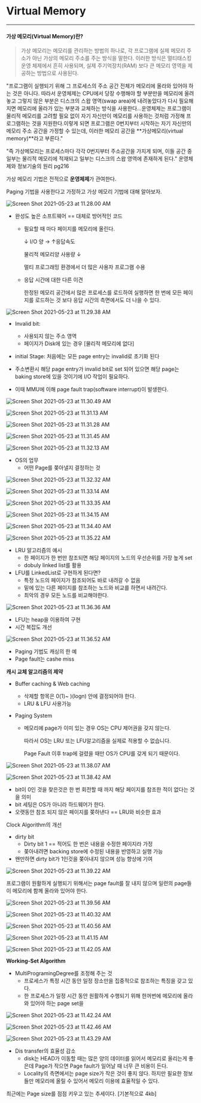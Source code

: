 #  Virtual Memory

---

#### 가상 메모리(Virtual Memory)란?

> 가상 메모리는 메모리를 관리하는 방법의 하나로, 각 프로그램에 실제 메모리 주소가 아닌 가상의 메모리 주소를 주는 방식을 말한다. 이러한 방식은 멀티태스킹 운영 체제에서 흔히 사용되며, 실제 주기억장치(RAM) 보다 큰 메모리 영역을 제공하는 방법으로 사용된다.

"프로그램이 실행되기 위해 그 프로세스의 주소 공간 전체가 메모리에 올라와 있어야 하는 것은 아니다. 따라서 운영체제는 CPU에서 당장 수행해야 할 부분만을 메모리에 올려놓고 그렇지 않은 부분은 디스크의 스왑 영역(swap area)에 내려놓았다가 다시 필요해지면 메모리에 올라가 있는 부분과 교체하는 방식을 사용한다...운영체제는 프로그램이 물리적 메모리를 고려할 필요 없이 자기 자신만이 메모리를 사용하는 것처럼 가정해 프로그램하는 것을 지원한다.이렇게 되면 프로그램은 0번지부터 시작하는 자기 자신만의 메모리 주소 공간을 가정할 수 있는데, 이러한  메모리 공간을 **가상메모리(virtual memory)**라고 부른다."

"즉 가상메모리는 프로세스마다 각각 0번지부터 주소공간을 가지게 되며, 이들 공간 중 일부는 물리적 메모리에 적재되고 일부는 디스크의 스왑 영역에 존재하게 된다." 운영체제와 정보기술의 원리 pg216



가상 메모리 기법은 전적으로 **운영체제**가 관여한다.

Paging 기법을 사용한다고 가정하고 가상 메모리 기법에 대해 알아보자.

![Screen Shot 2021-05-23 at 11.28.00 AM](https://raw.githubusercontent.com/inwoodev/uploadedImages/uploadedFiles/20210523112809.png)

- 완성도 높은 소프트웨어 == 대체로 방어적인 코드

  - 필요할 때 마다 페이지를 메모리에 올린다.

    ↓ I/O 양 → ↑응답속도

    물리적 메모리양 사용량 ↓

    멀티  프로그래밍 환경에서 더 많은 사용자 프로그램 수용

  - 응답 시간에 대한 다른 이견

    한정된 메모리 공간에서 많은 프로세스를 로드하여 실행하면 한 번에 모든 페이지를 로드하는 것 보다 응답 시간의 측면에서도 더 나을 수 있다.

![Screen Shot 2021-05-23 at 11.29.38 AM](https://raw.githubusercontent.com/inwoodev/uploadedImages/uploadedFiles/20210523112945.png)

- Invalid bit:
  - 사용되지 않는 주소 영역
  - 페이지가 Disk에 있는 경우 [물리적 메모리에 없다]



- initial Stage: 처음에는 모든 page entry는 invalid로 초기화 된다
- 주소변환시 해당 page entry가 invalid bit로 set 되어 있으면 해당 page는 baking store에 있을 것이기에 I/O 작업이 필요하다.
- 이때 MMU에 이해 page fault trap(software interrupt)이 발생한다.

![Screen Shot 2021-05-23 at 11.30.49 AM](https://raw.githubusercontent.com/inwoodev/uploadedImages/uploadedFiles/20210523113054.png)

![Screen Shot 2021-05-23 at 11.31.13 AM](https://raw.githubusercontent.com/inwoodev/uploadedImages/uploadedFiles/20210523113119.png)



![Screen Shot 2021-05-23 at 11.31.28 AM](https://raw.githubusercontent.com/inwoodev/uploadedImages/uploadedFiles/20210523113136.png)



![Screen Shot 2021-05-23 at 11.31.45 AM](https://raw.githubusercontent.com/inwoodev/uploadedImages/uploadedFiles/20210523113151.png)



![Screen Shot 2021-05-23 at 11.32.13 AM](https://raw.githubusercontent.com/inwoodev/uploadedImages/uploadedFiles/20210523113227.png)

- OS의 업무
  - 어떤 Page를 쫒아낼지 결정하는 것

![Screen Shot 2021-05-23 at 11.32.32 AM](https://raw.githubusercontent.com/inwoodev/uploadedImages/uploadedFiles/20210523113237.png)



![Screen Shot 2021-05-23 at 11.33.14 AM](https://raw.githubusercontent.com/inwoodev/uploadedImages/uploadedFiles/20210523113321.png)



![Screen Shot 2021-05-23 at 11.33.35 AM](https://raw.githubusercontent.com/inwoodev/uploadedImages/uploadedFiles/20210523113341.png)



![Screen Shot 2021-05-23 at 11.34.15 AM](https://raw.githubusercontent.com/inwoodev/uploadedImages/uploadedFiles/20210523113425.png)



![Screen Shot 2021-05-23 at 11.34.40 AM](https://raw.githubusercontent.com/inwoodev/uploadedImages/uploadedFiles/20210523113445.png)



![Screen Shot 2021-05-23 at 11.35.22 AM](https://raw.githubusercontent.com/inwoodev/uploadedImages/uploadedFiles/20210523113528.png)

- LRU 알고리즘의 예시
  - 한 페이지가 한 번만 참조되면 해당 페이지의 노드의 우선순위를 가장 높게 set
  - dobuly linked list를 활용
- LFU를 LinkedList로 구현하게 된다면?
  - 특정 노드의 페이지가 참조되어도 바로 내려갈 수 없음
  - 밑에 있는 다른 페이지를 참조하는 노드와 비교를 하면서 내려간다.
  - 최악의 경우 모든 노드를 비교해야한다.

![Screen Shot 2021-05-23 at 11.36.36 AM](https://raw.githubusercontent.com/inwoodev/uploadedImages/uploadedFiles/20210523113640.png)

- LFU는 heap을 이용하여 구현
- 시간 복잡도 개선

![Screen Shot 2021-05-23 at 11.36.52 AM](https://raw.githubusercontent.com/inwoodev/uploadedImages/uploadedFiles/20210523113656.png)

- Paging 기법도 캐싱의 한 예
- Page fault는 cashe miss



**캐시 교체 알고리즘의 제약**

- Buffer caching & Web caching

  - 삭제할 항목은 0(1)~ )(logn) 안에 결정되어야 한다.
  - LRU & LFU 사용가능

- Paging System

  - 메모리에 page가 이미 있는 경우 OS는 CPU 제어권을 갖지 않는다.

    따라서 OS는 LRU 또는 LFU알고리즘을 실제로 적용할 수 없습니다.

    Page Fault 이후 trap에 걸렸을 때만 OS가 CPU를 갖게 되기 때문이다.

![Screen Shot 2021-05-23 at 11.38.07 AM](https://raw.githubusercontent.com/inwoodev/uploadedImages/uploadedFiles/20210523113813.png)



![Screen Shot 2021-05-23 at 11.38.42 AM](https://raw.githubusercontent.com/inwoodev/uploadedImages/uploadedFiles/20210523113847.png)

- bit이 0인 것을 찾은것은 한 번 회전할 때 까지 해당 페이지를 참조한 적이 없다는 것을 의미
- bit 세팅은 OS가 아니라 하드웨어가 한다.
- 오랫동안 참조 되지 않은 페이지를 쫒하낸다 == LRU와 비슷한 효과



Clock Algorithm의 개선

- dirty bit
  - Dirty bit 1 == 적어도 한 번은 내용을 수정한 페이지라 가정
  - 쫒아내려면 backing store에 수정된 내용을 반영하고 실행 가능
- 왠만하면 dirty bit가 1인것을 쫒아내지 않으며 성능 향상에 기여

![Screen Shot 2021-05-23 at 11.39.22 AM](https://raw.githubusercontent.com/inwoodev/uploadedImages/uploadedFiles/20210523113927.png)



프로그램이 원활하게 실행되기 위해서는 page fault를 잘 내지 않으며 일련의 page들이 메모리에 함께 올라와 있어야 한다.

![Screen Shot 2021-05-23 at 11.39.56 AM](https://raw.githubusercontent.com/inwoodev/uploadedImages/uploadedFiles/20210523114022.png)



![Screen Shot 2021-05-23 at 11.40.32 AM](https://raw.githubusercontent.com/inwoodev/uploadedImages/uploadedFiles/20210523114038.png)



![Screen Shot 2021-05-23 at 11.40.56 AM](https://raw.githubusercontent.com/inwoodev/uploadedImages/uploadedFiles/20210523114100.png)



![Screen Shot 2021-05-23 at 11.41.15 AM](https://raw.githubusercontent.com/inwoodev/uploadedImages/uploadedFiles/20210523114120.png)



![Screen Shot 2021-05-23 at 11.42.05 AM](https://raw.githubusercontent.com/inwoodev/uploadedImages/uploadedFiles/20210523114209.png)

**Working-Set Algorithm**

- MultiProgramingDegree를 조정해 주는 것
  - 프로세스가 특정 시간 동안 일정 장소만을 집중적으로 참조하는 특징을 갖고 있다.
  - 한 프로세스가 일정 시간 동안 원활하게 수행되기 위해 한꺼번에 메모리에 올라와 있어야 하는 page set을 

![Screen Shot 2021-05-23 at 11.42.24 AM](https://raw.githubusercontent.com/inwoodev/uploadedImages/uploadedFiles/20210523114227.png)



![Screen Shot 2021-05-23 at 11.42.46 AM](https://raw.githubusercontent.com/inwoodev/uploadedImages/uploadedFiles/20210523114249.png)



![Screen Shot 2021-05-23 at 11.43.29 AM](https://raw.githubusercontent.com/inwoodev/uploadedImages/uploadedFiles/20210523114332.png)

- Dis transfer의 효율성 감소
  - disk는 HEAD가 이동할 때는 많은 양의 데이터를 읽어서 메모리로 올리는게 좋은데 Page가 작으면 Page fault가 일어날 때 너무 큰 비용이 든다.
  - Locality의 측면에서는 page size가 작은 것이 좋지 않다. 하지만 필요한 정보들만 메모리에 올릴 수 있어서 메모리 이용에 효율적일 수 있다.

최근에는 Page size를 점점 키우고 있는 추세이다. [기본적으로 4kb]